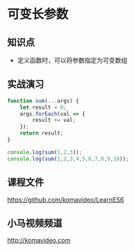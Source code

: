 可变长参数
=========

## 知识点

* 定义函数时，可以将参数指定为可变数组

## 实战演习

~~~js
function sum(...args) {
    let result = 0;
    args.forEach(val => {
        result += val;
    });
    return result;
}

console.log(sum(1,2,3));
console.log(sum(1,2,3,4,5,6,7,8,9,10));
~~~

## 课程文件

https://github.com/komavideo/LearnES6

## 小马视频频道

http://komavideo.com
